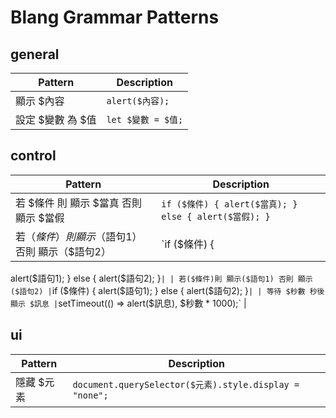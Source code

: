 # Blang Grammar Patterns

## general

| Pattern | Description |
| --- | --- |
| 顯示 $內容 | `alert($內容);` |
| 設定 $變數 為 $值 | `let $變數 = $值;` |

## control

| Pattern | Description |
| --- | --- |
| 若 $條件 則 顯示 $當真 否則 顯示 $當假 | `if ($條件) { alert($當真); } else { alert($當假); }` |
| 若（$條件）則 顯示（$語句1） 否則 顯示（$語句2） | `if ($條件) {
  alert($語句1);
} else {
  alert($語句2);
}` |
| 若($條件)則 顯示($語句1) 否則 顯示($語句2) | `if ($條件) {
  alert($語句1);
} else {
  alert($語句2);
}` |
| 等待 $秒數 秒後 顯示 $訊息 | `setTimeout(() => alert($訊息), $秒數 * 1000);` |

## ui

| Pattern | Description |
| --- | --- |
| 隱藏 $元素 | `document.querySelector($元素).style.display = "none";` |

